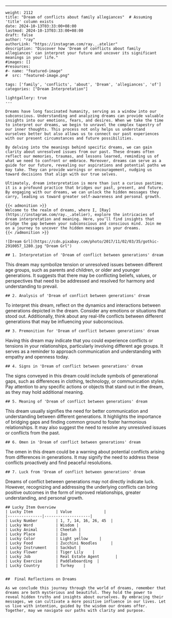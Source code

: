 ---
    weight: 2112
    title: "Dream of conflicts about family allegiances"  # Assuming 'title' column exists
    date: 2024-10-13T03:33:00+08:00
    lastmod: 2024-10-13T03:33:00+08:00
    draft: false
    author: "ray"
    authorLink: "https://instagram.com/ray._.atelier"
    description: "Discover how 'Dream of conflicts about family allegiances' can interpret your future and uncover its significant meanings in your life."
    #images: []
    #resources:
    #- name: "featured-image"
    #  src: "featured-image.png"
    
    tags: ['family', 'conflicts', 'about', 'Dream', 'allegiances', 'of']
    categories: ["Dream Interpretation"]
    
    lightgallery: true
    ---
    
    Dreams have long fascinated humanity, serving as a window into our subconscious. Understanding and analyzing dreams can provide valuable insights into our emotions, fears, and desires. When we take the time to interpret our dreams, we begin to unravel the complex tapestry of our inner thoughts. This process not only helps us understand ourselves better but also allows us to connect our past experiences with our present circumstances and future possibilities.
    
    By delving into the meanings behind specific dreams, we can gain clarity about unresolved issues from our past. These dreams often reflect our memories, traumas, and lessons learned, reminding us of what we need to confront or embrace. Moreover, dreams can serve as a guide for our future, revealing our aspirations and potential paths we may take. They can provide warnings or encouragement, nudging us toward decisions that align with our true selves.
    
    Ultimately, dream interpretation is more than just a curious pastime; it is a profound practice that bridges our past, present, and future. By engaging with our dreams, we can unlock the hidden messages they carry, leading us toward greater self-awareness and personal growth.
    
    {{< admonition >}}
    Welcome to the realm of dreams, where I, [Ray](https://instagram.com/ray._.atelier), explore the intricacies of dream interpretation and meaning. Here, you’ll find insights that bridge the gap between your subconscious and conscious mind. Join me on a journey to uncover the hidden messages in your dreams.
    {{< /admonition >}}
    
    ![Dream Grl](https://cdn.pixabay.com/photo/2017/11/02/03/35/gothic-2910057_1280.jpg "Dream Grl")
    
    ## 1. Interpretation of 'Dream of conflict between generations' dream
    
This dream may symbolize tension or unresolved issues between different age groups, such as parents and children, or older and younger generations. It suggests that there may be conflicting beliefs, values, or perspectives that need to be addressed and resolved for harmony and understanding to prevail.
    
    ## 2. Analysis of 'Dream of conflict between generations' dream
    
To interpret this dream, reflect on the dynamics and interactions between generations depicted in the dream. Consider any emotions or situations that stood out. Additionally, think about any real-life conflicts between different generations that may be influencing your subconscious.
    
    ## 3. Premonition for 'Dream of conflict between generations' dream
    
Having this dream may indicate that you could experience conflicts or tensions in your relationships, particularly involving different age groups. It serves as a reminder to approach communication and understanding with empathy and openness today.
    
    ## 4. Signs in 'Dream of conflict between generations' dream
    
The signs conveyed in this dream could include symbols of generational gaps, such as differences in clothing, technology, or communication styles. Pay attention to any specific actions or objects that stand out in the dream, as they may hold additional meaning.
    
    ## 5. Meaning of 'Dream of conflict between generations' dream
    
This dream usually signifies the need for better communication and understanding between different generations. It highlights the importance of bridging gaps and finding common ground to foster harmonious relationships. It may also suggest the need to resolve any unresolved issues or conflicts from the past.
    
    ## 6. Omen in 'Dream of conflict between generations' dream
    
The omen in this dream could be a warning about potential conflicts arising from differences in generations. It may signify the need to address these conflicts proactively and find peaceful resolutions.
    
    ## 7. Luck from 'Dream of conflict between generations' dream
    
Dreams of conflict between generations may not directly indicate luck. However, recognizing and addressing the underlying conflicts can bring positive outcomes in the form of improved relationships, greater understanding, and personal growth.
    
    ## Lucky Item Overview
    | Lucky Item          | Value              |
    |---------------|--------------------|
    | Lucky Number        | 1, 7, 14, 16, 26, 45  |
    | Lucky Word          | Wisdom |
    | Lucky Animal        | Cheetah |
    | Lucky Place         | Zoo     |
    | Lucky Color         | Light yellow     |
    | Lucky Food          | Zucchini Noodles      |
    | Lucky Instrument    | Sackbut |
    | Lucky Flower        | Tiger Lily    |
    | Lucky Job           | Real Estate Agent       |
    | Lucky Exercise      | Paddleboarding  |
    | Lucky Country       | Turkey    |
    
    
    ##  Final Reflections on Dreams
    
    As we conclude this journey through the world of dreams, remember that dreams are both mysterious and beautiful. They hold the power to reveal hidden truths and insights about ourselves. By embracing their messages, we can cultivate a more positive influence in our lives. Let us live with intention, guided by the wisdom our dreams offer. Together, may we navigate our paths with clarity and purpose.
    